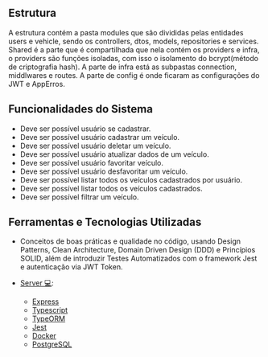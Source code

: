 ## Estrutura

A estrutura contém a pasta modules que são divididas pelas entidades users e vehicle, sendo os controllers, dtos, models, repositories e services. Shared é a parte que é compartilhada que nela contém os providers e infra, o providers são funções isoladas, com isso o isolamento do bcrypt(método de criptografia hash). A parte de infra está as subpastas connection, middlwares e routes. A parte de config é onde ficaram as configurações do JWT e AppErros.

## Funcionalidades do Sistema

- Deve ser possível usuário se cadastrar.
- Deve ser possível usuário cadastrar um veículo.
- Deve ser possível usuário deletar um veículo.
- Deve ser possível usuário atualizar dados de um veículo.
- Deve ser possível usuário favoritar veículo.
- Deve ser possível usuário desfavoritar um veículo.
- Deve ser possível listar todos os veículos cadastrados por usuário.
- Deve ser possível listar todos os veículos cadastrados.
- Deve ser possível filtrar um veículo.

## Ferramentas e Tecnologias Utilizadas

- Conceitos de boas práticas e qualidade no código, usando Design Patterns, Clean Architecture, Domain Driven Design (DDD) e Princípios SOLID, além de introduzir Testes Automatizados com o framework Jest e autenticação via JWT Token.

- [Server 💻](./server):
  - [Express](https://expressjs.com/pt-br/)
  - [Typescript](https://www.typescriptlang.org/)
  - [TypeORM](https://typeorm.io/)
  - [Jest](https://jestjs.io/pt-BR/)
  - [Docker](https://www.docker.com/)
  - [PostgreSQL](https://www.postgresql.org/)
